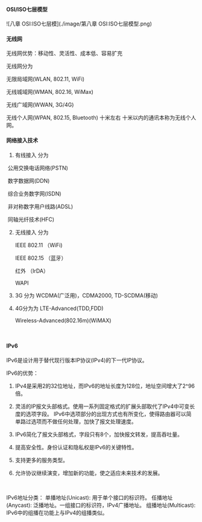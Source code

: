 #### OSI/ISO七层模型

![八章 OSI:ISO七层模](./image/第八章 OSI:ISO七层模型.png)

#### 无线网

无线网优势：移动性、灵活性、成本低、容易扩充

无线网分为

无限局域网(WLAN, 802.11, WiFi)

无线城域网(WMAN, 802.16, WiMax)

无线广域网(WWAN, 3G/4G)

无线个人网(WPAN,  802.15, Bluetooth)  十米左右 十米以内的通讯本称为无线个人网。

#### 网络接入技术

1. 有线接入 分为 

​     公用交换电话网络(PSTN)

​      数字数据网(DDN)

​      综合业务数字网(ISDN)

​       非对称数字用户线路(ADSL)

​       同轴光纤技术(HFC)

2. 无线接入 分为

   IEEE 802.11 （WiFi)

   IEEE 802.15 （蓝牙）

   红外 （IrDA）

   WAPI

3. 3G 分为 WCDMA(广泛用)，CDMA2000, TD-SCDMA(移动)

4. 4G分为为 LTE-Advanced(TDD,FDD)

   Wireless-Advanced(802.16m)(WiMAX)

   ​





#### IPv6

IPv6是设计用于替代现行版本IP协议(IPv4)的下一代IP协议。

IPv6的优势：
1. IPv4是采用2的32位地址，而IPv6的地址长度为128位，地址空间增大了2^96倍。

2. 灵活的IP报文头部格式。使用一系列固定格式的扩展头部取代了IPv4中可变长度的选项字段。
  IPv6中选项部分的出现方式也有所变化，使得路由器可以简单路过选项而不做任何处理，加快了报文处理速度。

3. IPv6简化了报文头部格式，字段只有8个，加快报文转发，提高吞吐量。

4. 提高安全性。身份认证和隐私权是IPv6的关键特性。

5. 支持更多的服务类型。

6. 允许协议继续演变，增加新的功能，使之适应未来技术的发展。

   ​

IPv6地址分类：
单播地址(Unicast): 用于单个接口的标识符。
任播地址(Anycast): 泛播地址。一组接口的标识符，IPv4广播地址。
组播地址(Multicast): IPv6中的组播在功能上与IPv4的组播类似。

